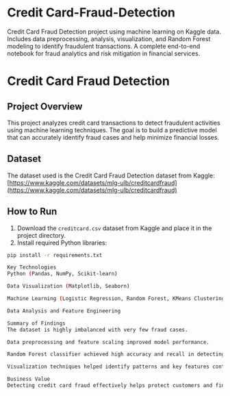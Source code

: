# Credit Card-Fraud-Detection
Credit Card Fraud Detection project using machine learning on Kaggle data. Includes data preprocessing, analysis, visualization, and Random Forest modeling to identify fraudulent transactions. A complete end-to-end notebook for fraud analytics and risk mitigation in financial services.
# Credit Card Fraud Detection

## Project Overview
This project analyzes credit card transactions to detect fraudulent activities using machine learning techniques. The goal is to build a predictive model that can accurately identify fraud cases and help minimize financial losses.

## Dataset
The dataset used is the Credit Card Fraud Detection dataset from Kaggle:  
[https://www.kaggle.com/datasets/mlg-ulb/creditcardfraud](https://www.kaggle.com/datasets/mlg-ulb/creditcardfraud)

## How to Run


1. Download the `creditcard.csv` dataset from Kaggle and place it in the project directory.  
2. Install required Python libraries:  
```bash
pip install -r requirements.txt

Key Technologies
Python (Pandas, NumPy, Scikit-learn)

Data Visualization (Matplotlib, Seaborn)

Machine Learning (Logistic Regression, Random Forest, KMeans Clustering)

Data Analysis and Feature Engineering

Summary of Findings
The dataset is highly imbalanced with very few fraud cases.

Data preprocessing and feature scaling improved model performance.

Random Forest classifier achieved high accuracy and recall in detecting fraudulent transactions.

Visualization techniques helped identify patterns and key features contributing to fraud detection.

Business Value
Detecting credit card fraud effectively helps protect customers and financial institutions, reducing losses and maintaining trust.
